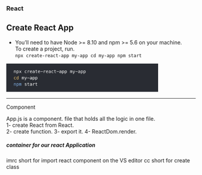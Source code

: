 ### React
## Create React App
- You’ll need to have Node >= 8.10 and npm >= 5.6 on your machine.  
To create a project, run.   
`npx create-react-app my-app
cd my-app
npm start`
<img src="Images/Createapp.png" height="75px"/>

---
Component

App.js is a component. file that holds all the logic in one file.     
1- create React from React.  
2- create function. 
3- export it. 
4- ReactDom.render.

<h5> <div id="root"></div> container for our react Application </h5>

imrc short for import react component on the VS editor
cc short for create class


